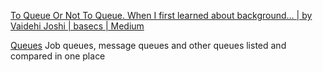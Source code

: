
[To Queue Or Not To Queue. When I first learned about background… | by Vaidehi Joshi | basecs | Medium](https://medium.com/basecs/to-queue-or-not-to-queue-2653bcde5b04)

[Queues](http://queues.io/)
Job queues, message queues and other queues listed and compared in one place

